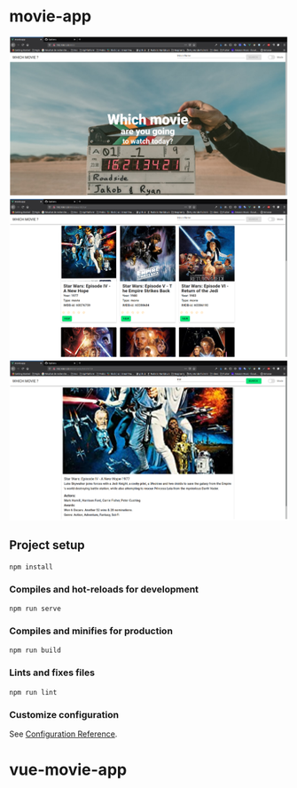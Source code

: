 # movie-app
![40% center](./images/Home.png)
![40% center](./images/liste.png)
![40% center](./images/film.png)
## Project setup
```
npm install
```

### Compiles and hot-reloads for development
```
npm run serve
```

### Compiles and minifies for production
```
npm run build
```

### Lints and fixes files
```
npm run lint
```

### Customize configuration
See [Configuration Reference](https://cli.vuejs.org/config/).
# vue-movie-app
